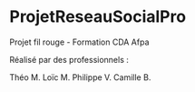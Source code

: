 # ProjetReseauSocialPro

Projet fil rouge - Formation CDA Afpa

Réalisé par des professionnels : 

Théo M.
Loïc M.
Philippe V.
Camille B.
